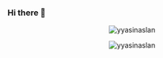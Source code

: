 ### Hi there 👋

<!--
**yyasinaslan/yyasinaslan** is a ✨ _special_ ✨ repository because its `README.md` (this file) appears on your GitHub profile.

Here are some ideas to get you started:

- 🔭 I’m currently working on ...
- 🌱 I’m currently learning ...
- 👯 I’m looking to collaborate on ...
- 🤔 I’m looking for help with ...
- 💬 Ask me about ...
- 📫 How to reach me: ...
- 😄 Pronouns: ...
- ⚡ Fun fact: ...
-->


<p align="center"> <img src="https://github-readme-stats.vercel.app/api?username=yyasinaslan&show_icons=true&theme=great-gatsby&count_private=true" alt="yyasinaslan" />
<p align="center"> <img src="https://github-readme-stats.vercel.app/api/top-langs?username=yyasinaslan&show_icons=true&theme=great-gatsby" alt="yyasinaslan" />
